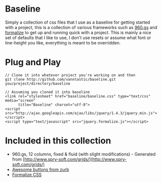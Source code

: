 Baseline
========

Simply a collection of css files that I use as a baseline for getting started with a project, this is a collection of various frameworks such as [960.gs](http://github.com/nathansmith/960-Grid-System) and [formalize](http://host.sonspring.com/formalize/) to get up and running quick with a project. This is mainly a nice set of defaults that I like to use, I don't use resets or assume what font or line-height you like, everything is meant to be overridden.

Plug and Play
=============
    
    // Clone it into whatever project you're working on and then
    git clone http://github.com/vanntastic/baseline.git you/project/directory/baseline
    
    // Assuming you cloned it into baseline
    <link rel="stylesheet" href="baseline/baseline.css" type="text/css" media="screen" 
          title="Baseline" charset="utf-8">
    <script src="http://ajax.googleapis.com/ajax/libs/jquery/1.4.3/jquery.min.js"></script>
    <script type="text/javascript" src="jquery.formalize.js"></script>

Included in this collection
===========================

- 960.gs, 12 columns, fixed & fluid (with slight modifications) - Generated from [http://www.spry-soft.com/grids/](http://www.spry-soft.com/grids/)
- [Awesome buttons from zurb](http://www.zurb.com/playground/super-awesome-buttons) 
- [Formalize CSS](http://sonspring.com/journal/formalize-css)